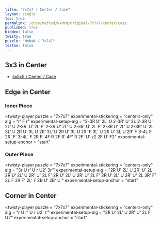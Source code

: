 ```yaml
---
title: "7x7x7 / Center / Case"
layout: single
toc: true
permalink: /cube/method/NxNxN/original/7x7x7/center/case
published: true
hidden: false
twisty: true
puzzle: "NxNxN / 7x7x7"
teston: false
---
```

<span
  id     = "cube"
  puzzle = "{{page.puzzle}}"
  teston = "{{page.teston}}" >
</span>

<head>
  <base target="_blank">
</head>




## 3x3 in Center

- [5x5x5 / Center / Case](/cube/method/NxNxN/original/5x5x5/center/case)



## Edge in Center

### Inner Piece

<twisty-player
  puzzle                    = "7x7x7"
  experimental-stickering   = "centers-only"
  alg                       = "r' F r"
  experimental-setup-alg    = "2-3R U' 2L' U 2-3R' U' 2L 2-3R U' 2L' U 2-3R' U' 2L F' 2-3R U' 2L' U 2-3R' U' 2L F' 2-3R U' 2L' U 2-3R' U' 2L 3L' U 2R U' 3L U 2R' 3L' U 2R U' 3L U 2R' F 3L' U 2R U' 3L U 2R' F 3-4L F 2R' F' 3-4L' F 2R F' 4F R 2F R' 4F' R 2F' U' z2 2F U' F2"
  experimental-setup-anchor = "start"
></twisty-player>

### Outer Piece

<twisty-player
  puzzle                    = "7x7x7"
  experimental-stickering   = "centers-only"
  alg                       = "3r U r' U r U2' 3r'"
  experimental-setup-alg    = "2R U' 2L' U 2R' U' 2L 2R U' 2L' U 2R' U' 2L F' 2R U' 2L' U 2R' U' 2L F' 2R U' 2L' U 2R' U' 2L 3R' F' 2L F 3R F' 2L' F 2B U' 2B' U'"
  experimental-setup-anchor = "start"
></twisty-player>


## Corner in Center

<twisty-player
  puzzle                    = "7x7x7"
  experimental-stickering   = "centers-only"
  alg                       = "r U r' U r U2' r'"
  experimental-setup-alg    = "2R U' 2L' U 2R' U' 2L F U2"
  experimental-setup-anchor = "start"
></twisty-player>
